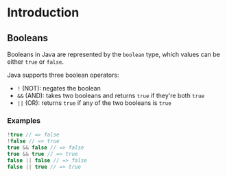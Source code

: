 # Introduction

## Booleans

Booleans in Java are represented by the `boolean` type, which values can be either `true` or `false`.

Java supports three boolean operators:  

- `!` (NOT): negates the boolean  
- `&&` (AND): takes two booleans and returns `true` if they're both `true`
- `||` (OR): returns `true` if any of the two booleans is `true`

### Examples

```java
!true // => false
!false // => true
true && false // => false
true && true // => true
false || false // => false
false || true // => true
```
